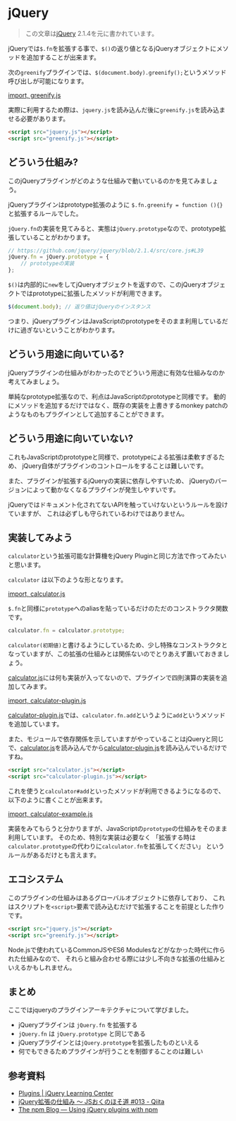 # jQuery

> この文章は[jQuery](http://jquery.com/ "jQuery") 2.1.4を元に書かれています。

jQueryでは`$.fn`を拡張する事で、`$()`の返り値となるjQueryオブジェクトにメソッドを追加することが出来ます。

次の`greenify`プラグインでは、`$(document.body).greenify();`というメソッド呼び出しが可能になります。

[import, greenify.js](../../src/jQuery/greenify.js)

実際に利用するため際は、`jquery.js`を読み込んだ後に`greenify.js`を読み込ませる必要があります。

```html
<script src="jquery.js"></script>
<script src="greenify.js"></script>
```

## どういう仕組み?

このjQueryプラグインがどのような仕組みで動いているのかを見てみましょう。

jQueryプラグインはprototype拡張のように `$.fn.greenify = function (){}` と拡張するルールでした。

`jQuery.fn`の実装を見てみると、実態は`jQuery.prototype`なので、prototype拡張していることがわかります。

```js
// https://github.com/jquery/jquery/blob/2.1.4/src/core.js#L39
jQuery.fn = jQuery.prototype = {
    // prototypeの実装
};
```


`$()`は内部的に`new`をしてjQueryオブジェクトを返すので、このjQueryオブジェクトではprototypeに拡張したメソッドが利用できます。

```js
$(document.body); // 返り値はjQueryのインスタンス
```

つまり、jQueryプラグインはJavaScriptのprototypeをそのまま利用しているだけに過ぎないということがわかります。

## どういう用途に向いている?

jQueryプラグインの仕組みがわかったのでどういう用途に有効な仕組みなのか考えてみましょう。

単純なprototype拡張なので、利点はJavaScriptのprototypeと同様です。
動的にメソッドを追加するだけではなく、既存の実装を上書きするmonkey patchのようなものもプラグインとして追加することができます。

## どういう用途に向いていない?

これもJavaScriptのprototypeと同様で、prototypeによる拡張は柔軟すぎるため、
jQuery自体がプラグインのコントロールをすることは難しいです。

また、プラグインが拡張するjQueryの実装に依存しやすいため、
jQueryのバージョンによって動かなくなるプラグインが発生しやすいです。

jQueryではドキュメント化されてないAPIを触っていけないというルールを設けていますが、
これは必ずしも守られているわけではありません。

## 実装してみよう

`calculator`という拡張可能な計算機をjQuery Pluginと同じ方法で作ってみたいと思います。

`calculator` は以下のような形となります。

[import, calculator.js](../../src/jQuery/calculator.js)

`$.fn`と同様に`prototype`へのaliasを貼っているだけのただのコンストラクタ関数です。

```js
calculator.fn = calculator.prototype;
```

`calculator(初期値)`と書けるようにしているため、少し特殊なコンストラクタとなっていますが、この拡張の仕組みとは関係ないのでとりあえず置いておきましょう。

[calculator.js](#calculator.js)には何も実装が入ってないので、プラグインで四則演算の実装を追加してみます。

[import, calculator-plugin.js](../../src/jQuery/calculator-plugin.js)

[calculator-plugin.js](#calculator-plugin.js)では、`calculator.fn.add`というように`add`というメソッドを追加しています。

また、モジュールで依存関係を示していますがやっていることはjQueryと同じで、[calculator.js](#calculator.js)を読み込んでから[calculator-plugin.js](#calculator-plugin.js)を読み込んでいるだけですね。

```html
<script src="calculator.js"></script>
<script src="calculator-plugin.js"></script>
```

これを使うと`calculator#add`といったメソッドが利用できるようになるので、以下のように書くことが出来ます。

[import, calculator-example.js](../../src/jQuery/calculator-example.js)

実装をみてもらうと分かりますが、JavaScriptの`prototype`の仕組みをそのまま利用しています。
そのため、特別な実装は必要なく
「拡張する時は`calculator.prototype`の代わりに`calculator.fn`を拡張してください」
というルールがあるだけとも言えます。

## エコシステム

このプラグインの仕組みはあるグローバルオブジェクトに依存しており、
これはスクリプトを`<script>`要素で読み込むだけで拡張することを前提とした作りです。

```html
<script src="jquery.js"></script>
<script src="greenify.js"></script>
```

Node.jsで使われているCommonJSやES6 Modulesなどがなかった時代に作られた仕組みなので、
それらと組み合わせる際には少し不向きな拡張の仕組みといえるかもしれません。

## まとめ

ここではjqueryのプラグインアーキテクチャについて学びました。

- jQueryプラグインは `jQuery.fn` を拡張する
- `jQuery.fn` は `jQuery.prototype` と同じである
- jQueryプラグインとは`jQuery.prototype`を拡張したものといえる
- 何でもできるためプラグインが行うことを制御することのは難しい

## 参考資料

- [Plugins | jQuery Learning Center](https://learn.jquery.com/plugins/ "Plugins | jQuery Learning Center")
- [jQuery拡張の仕組み 〜 JSおくのほそ道 #013 - Qiita](http://qiita.com/hosomichi/items/29b19ed3ebd0df9361ae)
- [The npm Blog — Using jQuery plugins with npm](http://blog.npmjs.org/post/112064849860/using-jquery-plugins-with-npm "The npm Blog — Using jQuery plugins with npm")
